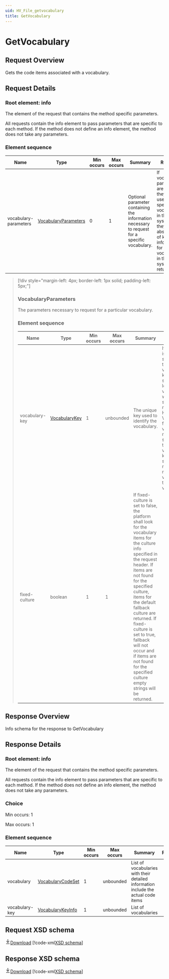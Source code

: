 ```yaml
---
uid: HV_File_getvocabulary
title: GetVocabulary
---
```


# GetVocabulary

## Request Overview

Gets the code items associated with a vocabulary.

## Request Details

<a name='info'></a>

### Root element: info

The element of the request that contains the method specific parameters.

All requests contain the info element to pass parameters that are specific to each method. If the method does not define an info element, the method does not take any parameters.

### Element sequence

Name|Type|Min occurs|Max occurs|Summary|Remarks
---|---|---|---|---|---
vocabulary-parameters|[VocabularyParameters](#VocabularyParameters)|0|1|Optional parameter containing the information necessary to request for a specific vocabulary.|If vocabulary parameters are present they are used to get specific vocabularies in the system. If they are absent a list of key information for all the vocabularies in the system is returned.

>[!div style="margin-left: 4px; border-left: 1px solid; padding-left: 5px;"]
>
> <a name='VocabularyParameters'></a>
>
> ### VocabularyParameters
>
> The parameters necessary to request for a particular vocabulary.
>
> ### Element sequence
>
> Name|Type|Min occurs|Max occurs|Summary|Remarks
> ---|---|---|---|---|---
> vocabulary-key|[VocabularyKey](xref:HV_File_vocab#VocabularyKey)|1|unbounded|The unique key used to identify the vocabulary.|If the family is not specified in the vocabulary key, the system looks for a vocabulary with the specified name in the HealthVault Vocabularies family. If the version is not specified in the vocabulary key, the system returns the most current version of the vocabulary.
> fixed-culture|boolean|1|1|If fixed-culture is set to false, the platform shall look for the vocabulary items for the culture info specified in the request header. If items are not found for the specified culture, items for the default fallback culture are returned. If fixed-culture is set to true, fallback will not occur and if items are not found for the specified culture empty strings will be returned.|
>
>

## Response Overview

Info schema for the response to GetVocabulary

## Response Details

<a name='info'></a>

### Root element: info

The element of the request that contains the method specific parameters.

All requests contain the info element to pass parameters that are specific to each method. If the method does not define an info element, the method does not take any parameters.

### Choice

Min occurs: 1

Max occurs: 1
### Element sequence

Name|Type|Min occurs|Max occurs|Summary|Remarks
---|---|---|---|---|---
vocabulary|[VocabularyCodeSet](xref:HV_File_vocab#VocabularyCodeSet)|1|unbounded|List of vocabularies with their detailed information include the actual code items|
vocabulary-key|[VocabularyKeyInfo](xref:HV_File_vocab#VocabularyKeyInfo)|1|unbounded|List of vocabularies|

## Request XSD schema
[![Download](/healthvault/images/download.png)Download](../xsd/method-getvocabulary.xsd)
[!code-xml[XSD schema](../xsd/method-getvocabulary.xsd)]

## Response XSD schema
[![Download](/healthvault/images/download.png)Download](../xsd/response-getvocabulary.xsd)
[!code-xml[XSD schema](../xsd/response-getvocabulary.xsd)]
